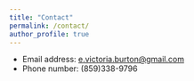 ```yaml
---
title: "Contact"
permalink: /contact/
author_profile: true
---
```


* Email address: e.victoria.burton@gmail.com
* Phone number: (859)338-9796
